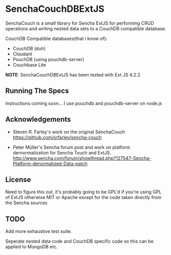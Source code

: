 SenchaCouchDBExtJS
===========

SenchaCouch is a small library for Sencha ExtJS for performing CRUD operations and writing nested data sets to
a CouchDB compatible database.

CouchDB Compatible databases(that i know of):

- CouchDB (duh)
- Cloudant
- PouchDB (using pouchdb-server)
- Couchbase Lite

**NOTE**: SenchaCouchDBExtJS has been tested with Ext JS 4.2.2

Running The Specs
-----------------
Instructions coming soon...
I use pouchdb and pouchdb-server on node.js

Acknowledgements
----------------
- Steven R. Farley's work on the original SenchaCouch https://github.com/srfarley/sencha-couch

- Peter Müller's Sencha forum post and work on platform dernormalization for Sencha Touch and ExtJS.
  http://www.sencha.com/forum/showthread.php?127547-Sencha-Platform-denormalized-Data-patch

License
-------

Need to figure this out, it's probably going to be GPL'd if you're using GPL of ExtJS otherwise MIT or Apache except
for the code taken directly from the Sencha sources

TODO
----

Add more exhaustive test suite.

Seperate nested data code and CouchDB specific code so this can be applied to MongoDB etc.
